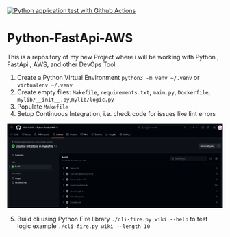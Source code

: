 [![Python application test with Github Actions](https://github.com/Abhi-lash19/Python-FastApi-AWS/actions/workflows/devops.yml/badge.svg)](https://github.com/Abhi-lash19/Python-FastApi-AWS/actions/workflows/devops.yml)




# Python-FastApi-AWS
This is a repository of my new Project where i will be working with Python , FastApi , AWS, and other DevOps Tool


1. Create a Python Virtual Environment `python3 -m venv ~/.venv` or `virtualenv ~/.venv`
2. Create empty files: `Makefile`, `requirements.txt`, `main.py`, `Dockerfile`, `mylib/__init__.py`,`mylib/logic.py`
3. Populate `Makefile`
4. Setup Continuous Integration, i.e. check code for issues like lint errors

![Lint Build Successful](image.png)

5. Build cli using Python Fire library  `./cli-fire.py wiki --help` to test logic example `./cli-fire.py wiki --length 10`